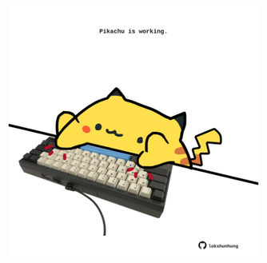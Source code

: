 <!-- built at 14/07/2025, 04:14:27 UTC -->
<p align="center">
  <img width="500" height="500" src="./ReadmeImage.svg">
</p>
